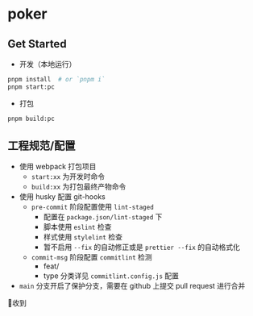 # poker

## Get Started

- 开发（本地运行）

```sh
pnpm install  # or `pnpm i`
pnpm start:pc
```

- 打包

```sh
pnpm build:pc
```

## 工程规范/配置

- 使用 webpack 打包项目
  - `start:xx` 为开发时命令
  - `build:xx` 为打包最终产物命令
- 使用 husky 配置 git-hooks
  - `pre-commit` 阶段配置使用 `lint-staged`
    - 配置在 `package.json/lint-staged` 下
    - 脚本使用 `eslint` 检查
    - 样式使用 `stylelint` 检查
    - 暂不启用 `--fix` 的自动修正或是 `prettier --fix` 的自动格式化
  - `commit-msg` 阶段配置 `commitlint` 检测
    - feat/
    - type 分类详见 `commitlint.config.js` 配置
- `main` 分支开启了保护分支，需要在 github 上提交 pull request 进行合并



🫡收到
